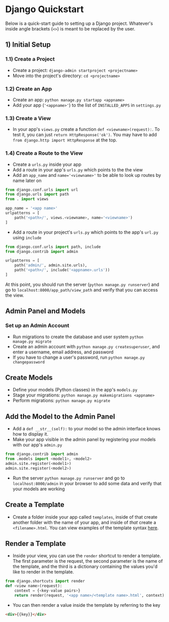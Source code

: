 # Django Quickstart

Below is a quick-start guide to setting up a Django project. Whatever's inside angle brackets (`<>`) is meant to be replaced by the user.

## 1) Initial Setup

### 1.1) Create a Project

- Create a project: `django-admin startproject <projectname>`
- Move into the project's directory: `cd <projectname>`

### 1.2) Create an App

- Create an app: `python manage.py startapp <appname>`
- Add your app (`'<appname>'`) to the list of `INSTALLED_APPS` in `settings.py`

### 1.3) Create a View

- In your app's `views.py` create a function `def <viewname>(request):`. To test it, you can just `return HttpResponse('ok')`. You may have to add `from django.http import HttpResponse` at the top.

### 1.4) Create a Route to the View

- Create a `urls.py` inside your app
- Add a route in your app's `urls.py` which points to the the view
- Add an `app_name` and `name='<viewname>'` to be able to look up routes by name later on

```python
from django.conf.urls import url
from django.urls import path
from . import views

app_name = '<app name>'
urlpatterns = [
    path('<path>/', views.<viewname>, name='<viewname>')
]
```

- Add a route in your project's `urls.py` which points to the app's `url.py` using `include`

```python
from django.conf.urls import path, include
from django.contrib import admin

urlpatterns = [
    path('admin/', admin.site.urls),
    path('<path>/', include('<appname>.urls'))
]
```

At this point, you should run the server (`python manage.py runserver`) and go to `localhost:8000/app_path/view_path` and verify that you can access the view.

## Admin Panel and Models

### Set up an Admin Account

- Run migrations to create the database and user system `python manage.py migrate`
- Create an admin account with `python manage.py createsuperuser`, and enter a username, email address, and password
- If you have to change a user's password, run `python manage.py changepassword`

## Create Models

- Define your models (Python classes) in the app's `models.py`
- Stage your migrations: `python manage.py makemigrations <appname>`
- Perform migrations: `python manage.py migrate`

## Add the Model to the Admin Panel

- Add a `def __str__(self):` to your model so the admin interface knows how to display it.
- Make your app visible in the admin panel by registering your models with our app's `admin.py`

```python
from django.contrib import admin
from .models import <model1>, <model2>
admin.site.register(<model1>)
admin.site.register(<model2>)
```

- Run the server `python manage.py runserver` and go to `localhost:8000/admin` in your browser to add some data and verify that your models are working

## Create a Template

- Create a folder inside your app called `templates`, inside of that create another folder with the name of your app, and inside of *that* create a `<filename>.html`. You can view examples of the template syntax [here](03%20-%20Templates.md).

## Render a Template

- Inside your view, you can use the `render` shortcut to render a template. The first parameter is the request, the second parameter is the name of the template, and the third is a dictionary containing the values you'd like to render in the template.

```python
from django.shortcuts import render
def <view name>(request):
    context = {<key-value pairs>}
    return render(request, '<app name>/<template name>.html', context)
```

- You can then render a value inside the template by referring to the key

```html
<div>{{key}}</div>
```
